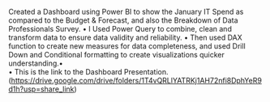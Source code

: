 Created a Dashboard using Power BI to show the January IT Spend as compared to the Budget & Forecast, and also the Breakdown of Data Professionals Survey.
• I	Used Power Query to combine, clean and transform data to ensure data validity and reliability.
•	Then used DAX function to create new measures for data completeness, and used Drill Down and Conditional formatting to create visualizations quicker understanding.•	
•	This is the link to the Dashboard Presentation. (https://drive.google.com/drive/folders/1T4vQRLlYATRKj1AH72nfi8DphYeR9d1h?usp=share_link)
